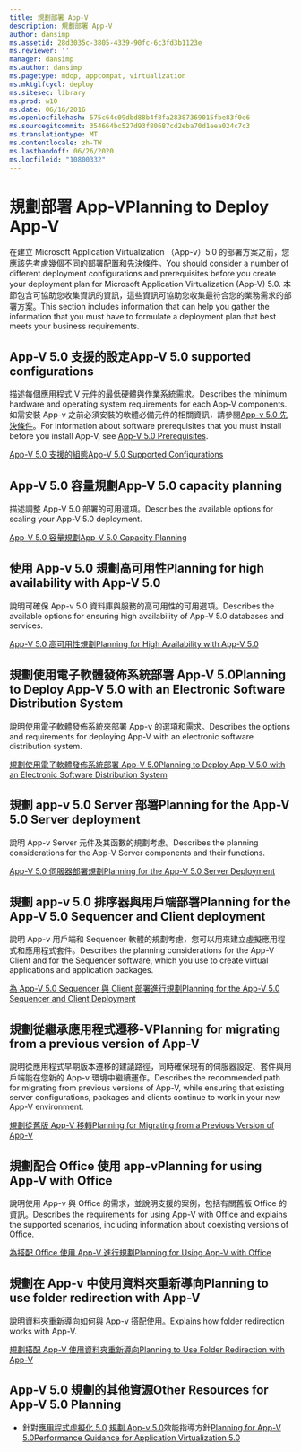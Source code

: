 ```yaml
---
title: 規劃部署 App-V
description: 規劃部署 App-V
author: dansimp
ms.assetid: 28d3035c-3805-4339-90fc-6c3fd3b1123e
ms.reviewer: ''
manager: dansimp
ms.author: dansimp
ms.pagetype: mdop, appcompat, virtualization
ms.mktglfcycl: deploy
ms.sitesec: library
ms.prod: w10
ms.date: 06/16/2016
ms.openlocfilehash: 575c64c09dbd88b4f8fa28387369015fbe83f0e6
ms.sourcegitcommit: 354664bc527d93f80687cd2eba70d1eea024c7c3
ms.translationtype: MT
ms.contentlocale: zh-TW
ms.lasthandoff: 06/26/2020
ms.locfileid: "10800332"
---
```

# <span data-ttu-id="b242f-103">規劃部署 App-V</span><span class="sxs-lookup"><span data-stu-id="b242f-103">Planning to Deploy App-V</span></span>


<span data-ttu-id="b242f-104">在建立 Microsoft Application Virtualization （App-v）5.0 的部署方案之前，您應該先考慮幾個不同的部署配置和先決條件。</span><span class="sxs-lookup"><span data-stu-id="b242f-104">You should consider a number of different deployment configurations and prerequisites before you create your deployment plan for Microsoft Application Virtualization (App-V) 5.0.</span></span> <span data-ttu-id="b242f-105">本節包含可協助您收集資訊的資訊，這些資訊可協助您收集最符合您的業務需求的部署方案。</span><span class="sxs-lookup"><span data-stu-id="b242f-105">This section includes information that can help you gather the information that you must have to formulate a deployment plan that best meets your business requirements.</span></span>

## <a href="" id="---------app-v-5-0-supported-configurations"></a> <span data-ttu-id="b242f-106">App-V 5.0 支援的設定</span><span class="sxs-lookup"><span data-stu-id="b242f-106">App-V 5.0 supported configurations</span></span>


<span data-ttu-id="b242f-107">描述每個應用程式 V 元件的最低硬體與作業系統需求。</span><span class="sxs-lookup"><span data-stu-id="b242f-107">Describes the minimum hardware and operating system requirements for each App-V components.</span></span> <span data-ttu-id="b242f-108">如需安裝 App-v 之前必須安裝的軟體必備元件的相關資訊，請參閱[App-v 5.0 先決條件](app-v-50-prerequisites.md)。</span><span class="sxs-lookup"><span data-stu-id="b242f-108">For information about software prerequisites that you must install before you install App-V, see [App-V 5.0 Prerequisites](app-v-50-prerequisites.md).</span></span>

[<span data-ttu-id="b242f-109">App-V 5.0 支援的組態</span><span class="sxs-lookup"><span data-stu-id="b242f-109">App-V 5.0 Supported Configurations</span></span>](app-v-50-supported-configurations.md)

## <span data-ttu-id="b242f-110">App-V 5.0 容量規劃</span><span class="sxs-lookup"><span data-stu-id="b242f-110">App-V 5.0 capacity planning</span></span>


<span data-ttu-id="b242f-111">描述調整 App-V 5.0 部署的可用選項。</span><span class="sxs-lookup"><span data-stu-id="b242f-111">Describes the available options for scaling your App-V 5.0 deployment.</span></span>

[<span data-ttu-id="b242f-112">App-V 5.0 容量規劃</span><span class="sxs-lookup"><span data-stu-id="b242f-112">App-V 5.0 Capacity Planning</span></span>](app-v-50-capacity-planning.md)

## <span data-ttu-id="b242f-113">使用 App-v 5.0 規劃高可用性</span><span class="sxs-lookup"><span data-stu-id="b242f-113">Planning for high availability with App-V 5.0</span></span>


<span data-ttu-id="b242f-114">說明可確保 App-v 5.0 資料庫與服務的高可用性的可用選項。</span><span class="sxs-lookup"><span data-stu-id="b242f-114">Describes the available options for ensuring high availability of App-V 5.0 databases and services.</span></span>

[<span data-ttu-id="b242f-115">App-V 5.0 高可用性規劃</span><span class="sxs-lookup"><span data-stu-id="b242f-115">Planning for High Availability with App-V 5.0</span></span>](planning-for-high-availability-with-app-v-50.md)

## <span data-ttu-id="b242f-116">規劃使用電子軟體發佈系統部署 App-V 5.0</span><span class="sxs-lookup"><span data-stu-id="b242f-116">Planning to Deploy App-V 5.0 with an Electronic Software Distribution System</span></span>


<span data-ttu-id="b242f-117">說明使用電子軟體發佈系統來部署 App-v 的選項和需求。</span><span class="sxs-lookup"><span data-stu-id="b242f-117">Describes the options and requirements for deploying App-V with an electronic software distribution system.</span></span>

[<span data-ttu-id="b242f-118">規劃使用電子軟體發佈系統部署 App-V 5.0</span><span class="sxs-lookup"><span data-stu-id="b242f-118">Planning to Deploy App-V 5.0 with an Electronic Software Distribution System</span></span>](planning-to-deploy-app-v-50-with-an-electronic-software-distribution-system.md)

## <span data-ttu-id="b242f-119">規劃 app-v 5.0 Server 部署</span><span class="sxs-lookup"><span data-stu-id="b242f-119">Planning for the App-V 5.0 Server deployment</span></span>


<span data-ttu-id="b242f-120">說明 App-v Server 元件及其函數的規劃考慮。</span><span class="sxs-lookup"><span data-stu-id="b242f-120">Describes the planning considerations for the App-V Server components and their functions.</span></span>

[<span data-ttu-id="b242f-121">App-V 5.0 伺服器部署規劃</span><span class="sxs-lookup"><span data-stu-id="b242f-121">Planning for the App-V 5.0 Server Deployment</span></span>](planning-for-the-app-v-50-server-deployment.md)

## <span data-ttu-id="b242f-122">規劃 app-v 5.0 排序器與用戶端部署</span><span class="sxs-lookup"><span data-stu-id="b242f-122">Planning for the App-V 5.0 Sequencer and Client deployment</span></span>


<span data-ttu-id="b242f-123">說明 App-v 用戶端和 Sequencer 軟體的規劃考慮，您可以用來建立虛擬應用程式和應用程式套件。</span><span class="sxs-lookup"><span data-stu-id="b242f-123">Describes the planning considerations for the App-V Client and for the Sequencer software, which you use to create virtual applications and application packages.</span></span>

[<span data-ttu-id="b242f-124">為 App-V 5.0 Sequencer 與 Client 部署進行規劃</span><span class="sxs-lookup"><span data-stu-id="b242f-124">Planning for the App-V 5.0 Sequencer and Client Deployment</span></span>](planning-for-the-app-v-50-sequencer-and-client-deployment.md)

## <span data-ttu-id="b242f-125">規劃從繼承應用程式遷移-V</span><span class="sxs-lookup"><span data-stu-id="b242f-125">Planning for migrating from a previous version of App-V</span></span>


<span data-ttu-id="b242f-126">說明從應用程式早期版本遷移的建議路徑，同時確保現有的伺服器設定、套件與用戶端能在您新的 App-v 環境中繼續運作。</span><span class="sxs-lookup"><span data-stu-id="b242f-126">Describes the recommended path for migrating from previous versions of App-V, while ensuring that existing server configurations, packages and clients continue to work in your new App-V environment.</span></span>

[<span data-ttu-id="b242f-127">規劃從舊版 App-V 移轉</span><span class="sxs-lookup"><span data-stu-id="b242f-127">Planning for Migrating from a Previous Version of App-V</span></span>](planning-for-migrating-from-a-previous-version-of-app-v.md)

## <span data-ttu-id="b242f-128">規劃配合 Office 使用 app-v</span><span class="sxs-lookup"><span data-stu-id="b242f-128">Planning for using App-V with Office</span></span>


<span data-ttu-id="b242f-129">說明使用 App-v 與 Office 的需求，並說明支援的案例，包括有關舊版 Office 的資訊。</span><span class="sxs-lookup"><span data-stu-id="b242f-129">Describes the requirements for using App-V with Office and explains the supported scenarios, including information about coexisting versions of Office.</span></span>

[<span data-ttu-id="b242f-130">為搭配 Office 使用 App-V 進行規劃</span><span class="sxs-lookup"><span data-stu-id="b242f-130">Planning for Using App-V with Office</span></span>](planning-for-using-app-v-with-office.md)

## <span data-ttu-id="b242f-131">規劃在 App-v 中使用資料夾重新導向</span><span class="sxs-lookup"><span data-stu-id="b242f-131">Planning to use folder redirection with App-V</span></span>


<span data-ttu-id="b242f-132">說明資料夾重新導向如何與 App-v 搭配使用。</span><span class="sxs-lookup"><span data-stu-id="b242f-132">Explains how folder redirection works with App-V.</span></span>

[<span data-ttu-id="b242f-133">規劃搭配 App-V 使用資料夾重新導向</span><span class="sxs-lookup"><span data-stu-id="b242f-133">Planning to Use Folder Redirection with App-V</span></span>](planning-to-use-folder-redirection-with-app-v.md)

## <a href="" id="other-resources-for-app-v-5-0-planning-"></a><span data-ttu-id="b242f-134">App-V 5.0 規劃的其他資源</span><span class="sxs-lookup"><span data-stu-id="b242f-134">Other Resources for App-V 5.0 Planning</span></span>


-   <span data-ttu-id="b242f-135">針對[應用程式虛擬化 5.0](performance-guidance-for-application-virtualization-50.md) [規劃 App-v 5.0](planning-for-app-v-50-rc.md)效能指導方針</span><span class="sxs-lookup"><span data-stu-id="b242f-135">[Planning for App-V 5.0](planning-for-app-v-50-rc.md)[Performance Guidance for Application Virtualization 5.0](performance-guidance-for-application-virtualization-50.md)</span></span>

 

 





